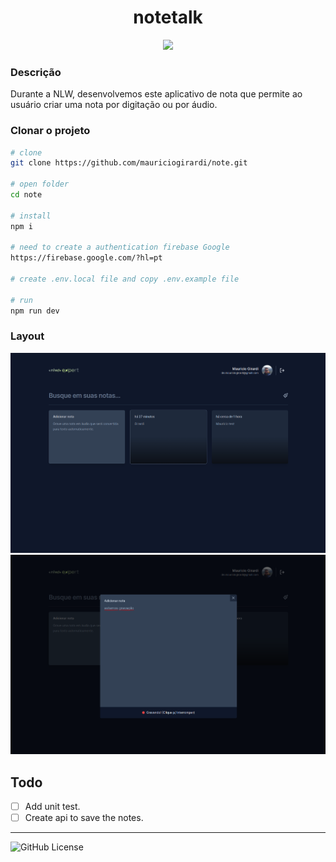 <h1 align="center">notetalk</h1>

<p align="center">
<img loading="lazy" src="https://img.shields.io/static/v1?label=STATUS&message=EM%20DESENVOLVIMENTO&color=GREEN&style=for-the-badge"/>

</p>

### Descrição

Durante a NLW, desenvolvemos este aplicativo de nota que permite ao usuário criar uma nota por digitação ou por áudio.

### Clonar o projeto

```bash
# clone
git clone https://github.com/mauriciogirardi/note.git

# open folder
cd note

# install
npm i

# need to create a authentication firebase Google
https://firebase.google.com/?hl=pt

# create .env.local file and copy .env.example file

# run
npm run dev
```

### Layout

![alt text](.github/images/image.png)
![alt text](.github/images/image-1.png)

## Todo

- [ ] Add unit test.
- [ ] Create api to save the notes.

---

![GitHub License](https://img.shields.io/github/license/mauriciogirardi/note/blob/main/LICENSE)
